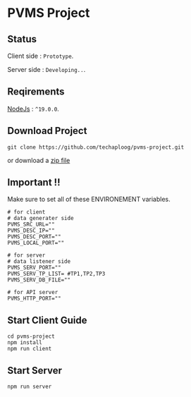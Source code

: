 # PVMS Project

## Status
   Client side : `Prototype`.

   Server side : `Developing..`.

## Reqirements
   [NodeJs](https://nodejs.org/en/) : `^19.0.0`.

## Download Project
```
git clone https://github.com/techaploog/pvms-project.git
```
or download a [zip file](https://github.com/techaploog/pvms-project/archive/refs/heads/main.zip)

## Important !!
Make sure to set all of these ENVIRONEMENT variables.
```
# for client
# data generater side
PVMS_SRC_URL=""
PVMS_DESC_IP=""
PVMS_DESC_PORT=""
PVMS_LOCAL_PORT=""

# for server
# data listener side
PVMS_SERV_PORT=""
PVMS_SERV_TP_LIST= #TP1,TP2,TP3
PVMS_SERV_DB_FILE=""

# for API server
PVMS_HTTP_PORT=""
```

## Start Client Guide
```
cd pvms-project
npm install
npm run client
```

## Start Server 
```
npm run server
```
